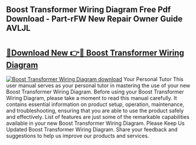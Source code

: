 ## Boost Transformer Wiring Diagram Free Pdf Download - Part-rFW New Repair Owner Guide AVLJL

# <h2><a href="http://dfqtdhq.blite.top/?on=Boost+Transformer+Wiring+Diagram">🔗Download New 👉🔴 Boost Transformer Wiring Diagram</a></h2>

[![Boost Transformer Wiring Diagram download](https://i.imgur.com/lujVjoI.png)](http://dfqtdhq.blite.top/?on=Boost+Transformer+Wiring+Diagram)
Your Personal Tutor This user manual serves as your personal tutor in mastering the use of your new Boost Transformer Wiring Diagram. Before using your Boost Transformer Wiring Diagram, please take a moment to read this manual carefully. It contains essential information on product setup, operation, maintenance, and troubleshooting, ensuring that you are able to use the product safely and effectively. List of features are just some of the remarkable capabilities available in your new Boost Transformer Wiring Diagram. Please Keep Us Updated Boost Transformer Wiring Diagram. Share your feedback and suggestions to help us improve our products and services.
